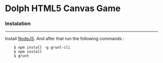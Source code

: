 Dolph HTML5 Canvas Game
==============

### Instalation ###

------------------
Install [NodeJS](http://nodejs.org/download/ "NodeJS"). And after that run the following commands :
```
    $ npm install -g grunt-cli
    $ npm install
    $ grunt
```